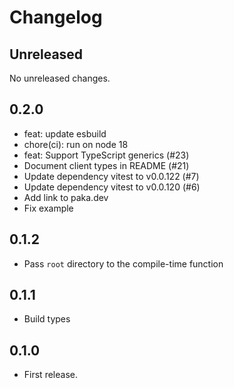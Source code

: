 # Changelog

## Unreleased

No unreleased changes.

## 0.2.0

- feat: update esbuild
- chore(ci): run on node 18
- feat: Support TypeScript generics (#23)
- Document client types in README (#21)
- Update dependency vitest to v0.0.122 (#7)
- Update dependency vitest to v0.0.120 (#6)
- Add link to paka.dev
- Fix example

## 0.1.2

- Pass `root` directory to the compile-time function

## 0.1.1

- Build types

## 0.1.0

- First release.
